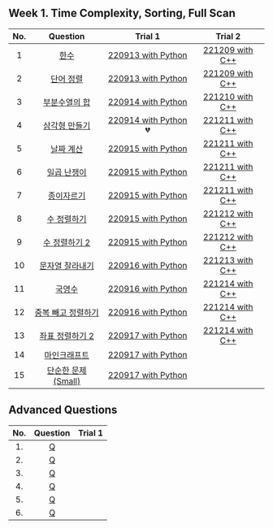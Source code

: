 ## Week 1. Time Complexity, Sorting, Full Scan

|No.  |Question|Trial 1|Trial 2|
|:---:|:------:|:-----:|:-----:|
|1  |[한수](https://www.acmicpc.net/problem/1065)                |  [220913 with Python](https://github.com/JoonHyeok-hozy-Kim/algorithm_study/blob/main/BaekJoon/Solutions/Week1/Sol_01_220913_1065.py)| [221209 with C++](https://github.com/JoonHyeok-hozy-Kim/algorithm_study/blob/main/BaekJoon/Solutions/Week1/cpp/Sol_01_221209_1065.cpp) |
|2  |[단어 정렬](https://www.acmicpc.net/problem/1181)             | [220913 with Python](https://github.com/JoonHyeok-hozy-Kim/algorithm_study/blob/main/BaekJoon/Solutions/Week1/Sol_02_220913_1181.py)| [221209 with C++](https://github.com/JoonHyeok-hozy-Kim/algorithm_study/blob/main/BaekJoon/Solutions/Week1/cpp/Sol_02_221209_1181.cpp) |
|3  |[부분수열의 합](https://www.acmicpc.net/problem/1182)           |[220914 with Python](https://github.com/JoonHyeok-hozy-Kim/algorithm_study/blob/main/BaekJoon/Solutions/Week1/Sol_03_220914_1182.py)| [221210 with C++](https://github.com/JoonHyeok-hozy-Kim/algorithm_study/blob/main/BaekJoon/Solutions/Week1/cpp/Sol_03_221209_1182.cpp) |
|4  |[삼각형 만들기](https://www.acmicpc.net/problem/1448)           |[220914 with Python](https://github.com/JoonHyeok-hozy-Kim/algorithm_study/blob/main/BaekJoon/Solutions/Week1/Sol_04_220914_1448.py) :broken_heart:| [221211 with C++](https://github.com/JoonHyeok-hozy-Kim/algorithm_study/blob/main/BaekJoon/Solutions/Week1/cpp/Sol_04_221211_1448.cpp) |
|5  |[날짜 계산](https://www.acmicpc.net/problem/1476)             | [220915 with Python](https://github.com/JoonHyeok-hozy-Kim/algorithm_study/blob/main/BaekJoon/Solutions/Week1/Sol_05_220915_1476.py)| [221211 with C++](https://github.com/JoonHyeok-hozy-Kim/algorithm_study/blob/main/BaekJoon/Solutions/Week1/cpp/Sol_04_221211_1476.cpp) |
|6  |[일곱 난쟁이](https://www.acmicpc.net/problem/2309)            | [220915 with Python](https://github.com/JoonHyeok-hozy-Kim/algorithm_study/blob/main/BaekJoon/Solutions/Week1/Sol_06_220915_2309.py)| [221211 with C++](https://github.com/JoonHyeok-hozy-Kim/algorithm_study/blob/main/BaekJoon/Solutions/Week1/cpp/Sol_04_221211_2309.cpp) |
|7  |[종이자르기](https://www.acmicpc.net/problem/2628)             | [220915 with Python](https://github.com/JoonHyeok-hozy-Kim/algorithm_study/blob/main/BaekJoon/Solutions/Week1/Sol_07_220915_2628.py)| [221211 with C++](https://github.com/JoonHyeok-hozy-Kim/algorithm_study/blob/main/BaekJoon/Solutions/Week1/cpp/Sol_04_221211_2628.cpp) |
|8  |[수 정렬하기](https://www.acmicpc.net/problem/2750)            | [220915 with Python](https://github.com/JoonHyeok-hozy-Kim/algorithm_study/blob/main/BaekJoon/Solutions/Week1/Sol_08_220915_2750.py)| [221212 with C++](https://github.com/JoonHyeok-hozy-Kim/algorithm_study/blob/main/BaekJoon/Solutions/Week1/cpp/Sol_08_221212_2750.cpp) |
|9  |[수 정렬하기 2](https://www.acmicpc.net/problem/2751)          | [220915 with Python](https://github.com/JoonHyeok-hozy-Kim/algorithm_study/blob/main/BaekJoon/Solutions/Week1/Sol_08_220915_2750.py)| [221212 with C++](https://github.com/JoonHyeok-hozy-Kim/algorithm_study/blob/main/BaekJoon/Solutions/Week1/cpp/Sol_09_221212_2866.cpp) |
|10 |[문자열 잘라내기](https://www.acmicpc.net/problem/2866)          |[220916 with Python](https://github.com/JoonHyeok-hozy-Kim/algorithm_study/blob/main/BaekJoon/Solutions/Week1/Sol_09_220916_2866.py)| [221213 with C++](https://github.com/JoonHyeok-hozy-Kim/algorithm_study/blob/main/BaekJoon/Solutions/Week1/cpp/Sol_10_221213_2866.cpp) |
|11 |[국영수](https://www.acmicpc.net/problem/10825)              |  [220916 with Python](https://github.com/JoonHyeok-hozy-Kim/algorithm_study/blob/main/BaekJoon/Solutions/Week1/Sol_10_220916_10825.py)| [221214 with C++](https://github.com/JoonHyeok-hozy-Kim/algorithm_study/blob/main/BaekJoon/Solutions/Week1/cpp/Sol_11_221214_10825.cpp) |
|12 |[중복 빼고 정렬하기](https://www.acmicpc.net/problem/10867)       |[220916 with Python](https://github.com/JoonHyeok-hozy-Kim/algorithm_study/blob/main/BaekJoon/Solutions/Week1/Sol_11_220916_10867.py)| [221214 with C++](https://github.com/JoonHyeok-hozy-Kim/algorithm_study/blob/main/BaekJoon/Solutions/Week1/cpp/Sol_12_221214_10867.cpp) |
|13 |[좌표 정렬하기 2](https://www.acmicpc.net/problem/11651)        |[220917 with Python](https://github.com/JoonHyeok-hozy-Kim/algorithm_study/blob/main/BaekJoon/Solutions/Week1/Sol_12_220917_11651.py)| [221214 with C++](https://github.com/JoonHyeok-hozy-Kim/algorithm_study/blob/main/BaekJoon/Solutions/Week1/cpp/Sol_13_221214_11651.cpp) |
|14 |[마인크래프트](https://www.acmicpc.net/problem/18111)           |[220917 with Python](https://github.com/JoonHyeok-hozy-Kim/algorithm_study/blob/main/BaekJoon/Solutions/Week1/Sol_13_220917_18111.py)| []() |
|15 |[단순한 문제 (Small)](https://www.acmicpc.net/problem/25494)   | [220917 with Python](https://github.com/JoonHyeok-hozy-Kim/algorithm_study/blob/main/BaekJoon/Solutions/Week1/Sol_14_220917_25494.py)| []() |

## Advanced Questions
|No.  |Question|Trial 1|
|:---:|:------:|:-----:|
|1. |[Q](https://www.acmicpc.net/problem/2170 ) |[]() |
|2. |[Q](https://www.acmicpc.net/problem/5884 ) |[]() |
|3. |[Q](https://www.acmicpc.net/problem/13316) |[]() |
|4. |[Q](https://www.acmicpc.net/problem/16069) |[]() |
|5. |[Q](https://www.acmicpc.net/problem/16936) |[]() |
|6. |[Q](https://www.acmicpc.net/problem/20652) |[]() |